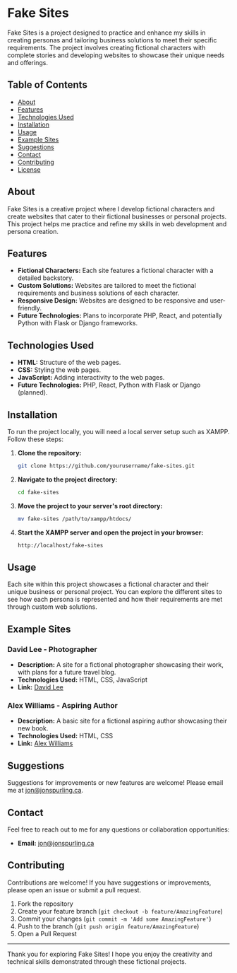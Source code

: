 # Fake Sites

Fake Sites is a project designed to practice and enhance my skills in creating personas and tailoring business solutions to meet their specific requirements. The project involves creating fictional characters with complete stories and developing websites to showcase their unique needs and offerings.

## Table of Contents
- [About](#about)
- [Features](#features)
- [Technologies Used](#technologies-used)
- [Installation](#installation)
- [Usage](#usage)
- [Example Sites](#example-sites)
- [Suggestions](#suggestions)
- [Contact](#contact)
- [Contributing](#contributing)
- [License](#license)

## About
Fake Sites is a creative project where I develop fictional characters and create websites that cater to their fictional businesses or personal projects. This project helps me practice and refine my skills in web development and persona creation.

## Features
- **Fictional Characters:** Each site features a fictional character with a detailed backstory.
- **Custom Solutions:** Websites are tailored to meet the fictional requirements and business solutions of each character.
- **Responsive Design:** Websites are designed to be responsive and user-friendly.
- **Future Technologies:** Plans to incorporate PHP, React, and potentially Python with Flask or Django frameworks.

## Technologies Used
- **HTML:** Structure of the web pages.
- **CSS:** Styling the web pages.
- **JavaScript:** Adding interactivity to the web pages.
- **Future Technologies:** PHP, React, Python with Flask or Django (planned).

## Installation
To run the project locally, you will need a local server setup such as XAMPP. Follow these steps:

1. **Clone the repository:**
    ```sh
    git clone https://github.com/yourusername/fake-sites.git
    ```
2. **Navigate to the project directory:**
    ```sh
    cd fake-sites
    ```
3. **Move the project to your server's root directory:**
    ```sh
    mv fake-sites /path/to/xampp/htdocs/
    ```
4. **Start the XAMPP server and open the project in your browser:**
    ```sh
    http://localhost/fake-sites
    ```

## Usage
Each site within this project showcases a fictional character and their unique business or personal project. You can explore the different sites to see how each persona is represented and how their requirements are met through custom web solutions.

## Example Sites
### David Lee - Photographer
- **Description:** A site for a fictional photographer showcasing their work, with plans for a future travel blog.
- **Technologies Used:** HTML, CSS, JavaScript
- **Link:** [David Lee](https://david-lee.jonspurling.ca)

### Alex Williams - Aspiring Author
- **Description:** A basic site for a fictional aspiring author showcasing their new book.
- **Technologies Used:** HTML, CSS
- **Link:** [Alex Williams](https://alex-williams.jonspurling.ca)

## Suggestions
Suggestions for improvements or new features are welcome! Please email me at [jon@jonspurling.ca](mailto:jon@jonspurling.ca).

## Contact
Feel free to reach out to me for any questions or collaboration opportunities:
- **Email:** [jon@jonspurling.ca](mailto:jon@jonspurling.ca)

## Contributing
Contributions are welcome! If you have suggestions or improvements, please open an issue or submit a pull request.

1. Fork the repository
2. Create your feature branch (`git checkout -b feature/AmazingFeature`)
3. Commit your changes (`git commit -m 'Add some AmazingFeature'`)
4. Push to the branch (`git push origin feature/AmazingFeature`)
5. Open a Pull Request

---

Thank you for exploring Fake Sites! I hope you enjoy the creativity and technical skills demonstrated through these fictional projects.
